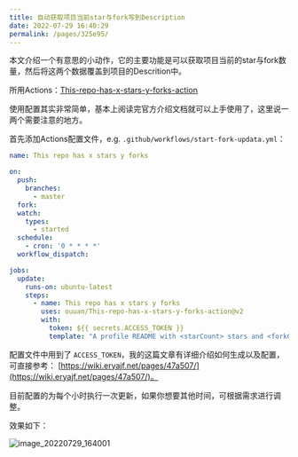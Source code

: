 ```yaml
---
title: 自动获取项目当前star与fork写到Description
date: 2022-07-29 16:40:29
permalink: /pages/325e95/
---
```




本文介绍一个有意思的小动作，它的主要功能是可以获取项目当前的star与fork数量，然后将这两个数据覆盖到项目的Descrition中。

所用Actions：[This-repo-has-x-stars-y-forks-action](https://github.com/ouuan/This-repo-has-x-stars-y-forks-action)

使用配置其实非常简单，基本上阅读完官方介绍文档就可以上手使用了，这里说一两个需要注意的地方。

首先添加Actions配置文件，e.g. `.github/workflows/start-fork-updata.yml`：

```yml
name: This repo has x stars y forks

on:
  push:
    branches:
      - master
  fork:
  watch:
    types:
      - started
  schedule:
    - cron: '0 * * * *'
  workflow_dispatch:

jobs:
  update:
    runs-on: ubuntu-latest
    steps:
      - name: This repo has x stars y forks
        uses: ouuan/This-repo-has-x-stars-y-forks-action@v2
        with:
          token: ${{ secrets.ACCESS_TOKEN }}
          template: "A profile README with <starCount> stars and <forkCount> forks 🌟"
```

配置文件中用到了 `ACCESS_TOKEN`，我的这篇文章有详细介绍如何生成以及配置，可直接参考： [https://wiki.eryajf.net/pages/47a507/](https://wiki.eryajf.net/pages/47a507/)。

目前配置的为每个小时执行一次更新，如果你想要其他时间，可根据需求进行调整。

效果如下：

![image_20220729_164001](https://cdn.staticaly.com/gh/eryajf/tu/main/img/image_20220729_164001.png)